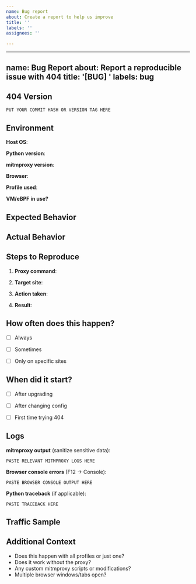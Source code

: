 ```yaml
---
name: Bug report
about: Create a report to help us improve
title: ''
labels: ''
assignees: ''

---
```


---
name: Bug Report
about: Report a reproducible issue with 404
title: '[BUG] '
labels: bug
---

## 404 Version

```
PUT YOUR COMMIT HASH OR VERSION TAG HERE
```

## Environment

**Host OS**: 
<!-- e.g., Windows 11, macOS 14.2, Ubuntu 22.04 -->

**Python version**: 
<!-- e.g., 3.11.5 -->

**mitmproxy version**: 
<!-- e.g., 10.1.1 -->

**Browser**: 
<!-- e.g., Firefox 120, Chrome 119 -->

**Profile used**: 
<!-- e.g., windows_chrome, macos_safari, or path to custom profile -->

**VM/eBPF in use?**
<!-- yes/no. If yes: VM OS and kernel version -->

## Expected Behavior

<!-- What were you trying to do? What should have happened? -->

## Actual Behavior

<!-- What went wrong? -->

## Steps to Reproduce

1. **Proxy command**: 
   <!-- e.g., mitmproxy -s header_profile.py --set profile=windows_chrome -->

2. **Target site**: 
   <!-- e.g., accounts.google.com, twitter.com -->

3. **Action taken**: 
   <!-- e.g., attempted login, clicked button, loaded page -->

4. **Result**: 
   <!-- error message, crash, incorrect behavior -->

## How often does this happen?

- [ ] Always

- [ ] Sometimes

- [ ] Only on specific sites
  <!-- List which sites -->

## When did it start?

- [ ] After upgrading
  <!-- Which version/commit did you upgrade from? -->

- [ ] After changing config
  <!-- What did you change? -->

- [ ] First time trying 404

## Logs

**mitmproxy output** (sanitize sensitive data):
```
PASTE RELEVANT MITMPROXY LOGS HERE
```

**Browser console errors** (F12 → Console):
```
PASTE BROWSER CONSOLE OUTPUT HERE
```

**Python traceback** (if applicable):
```
PASTE TRACEBACK HERE
```

## Traffic Sample

<!-- If relevant, attach a sanitized .har file or pcap. REMOVE COOKIES, TOKENS, PASSWORDS. -->

## Additional Context

- Does this happen with all profiles or just one?
- Does it work without the proxy?
- Any custom mitmproxy scripts or modifications?
- Multiple browser windows/tabs open?
